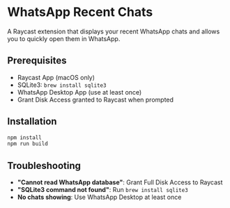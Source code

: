 # WhatsApp Recent Chats

A Raycast extension that displays your recent WhatsApp chats and allows you to quickly open them in WhatsApp.

## Prerequisites

- Raycast App (macOS only)
- SQLite3: `brew install sqlite3`
- WhatsApp Desktop App (use at least once)
- Grant Disk Access granted to Raycast when prompted

## Installation

```bash
npm install
npm run build
```


## Troubleshooting

- **"Cannot read WhatsApp database"**: Grant Full Disk Access to Raycast
- **"SQLite3 command not found"**: Run `brew install sqlite3`
- **No chats showing**: Use WhatsApp Desktop at least once